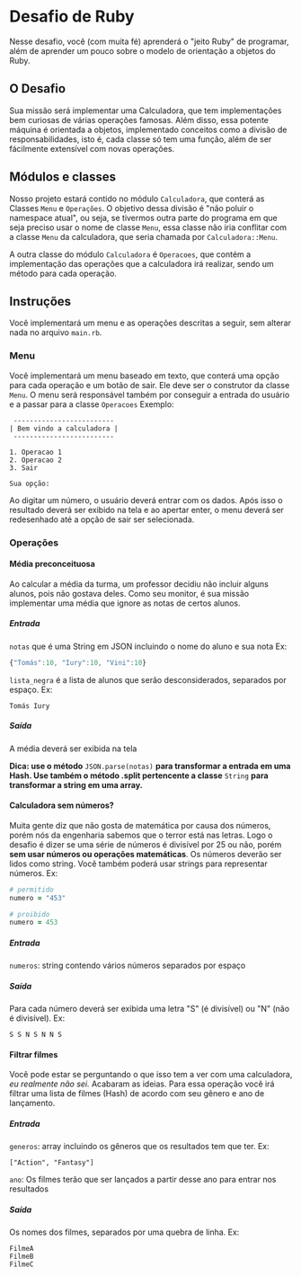 # Desafio de Ruby

Nesse desafio, você (com muita fé) aprenderá o "jeito Ruby" de programar, além de aprender um pouco sobre o modelo de orientação a objetos do Ruby.

## O Desafio

Sua missão será implementar uma Calculadora, que tem implementações bem curiosas de várias operações famosas. Além disso, essa potente máquina é orientada a objetos, implementado conceitos como a divisão de responsabilidades, isto é, cada classe só tem uma função, além de ser fácilmente extensível com novas operações.

## Módulos e classes

Nosso projeto estará contido no módulo `Calculadora`, que conterá as Classes `Menu` e `Operações`. O objetivo dessa divisão é "não poluir o namespace atual", ou seja, se tivermos outra parte do programa em que seja preciso usar o nome de classe `Menu`, essa classe não iria conflitar com a classe `Menu` da calculadora, que seria chamada por `Calculadora::Menu`.

A outra classe do módulo `Calculadora` é `Operacoes`, que contém a implementação das operações que a calculadora irá realizar, sendo um método para cada operação.

## Instruções

Você implementará um menu e as operações descritas a seguir, sem alterar nada no arquivo `main.rb`.

### Menu

Você implementará um menu baseado em texto, que conterá uma opção para cada operação e um botão de sair. Ele deve ser o construtor da classe `Menu`. O menu será responsável também por conseguir a entrada do usuário e a passar para a classe `Operacoes` Exemplo:

```
 -------------------------
| Bem vindo a calculadora |
 -------------------------

1. Operacao 1
2. Operacao 2
3. Sair

Sua opção: 
```

Ao digitar um número, o usuário deverá entrar com os dados. Após isso o resultado deverá ser exibido na tela e ao apertar enter, o menu deverá ser redesenhado até a opção de sair ser selecionada.

### Operações

#### Média preconceituosa

Ao calcular a média da turma, um professor decidiu não incluir alguns alunos, pois não gostava deles. Como seu monitor, é sua missão implementar uma média que ignore as notas de certos alunos.

##### Entrada

`notas` que é uma String em JSON incluindo o nome do aluno e sua nota
Ex:

```javascript
{"Tomás":10, "Iury":10, "Vini":10}
```

`lista_negra` é a lista de alunos que serão desconsiderados, separados por espaço.
Ex:

```
Tomás Iury
```

##### Saída

A média deverá ser exibida na tela

**Dica: use o método** `JSON.parse(notas)` **para transformar a entrada em uma Hash. Use também o método .split pertencente a classe** `String` **para transformar a string em uma array.**

#### Calculadora sem números?

Muita gente diz que não gosta de matemática por causa dos números, porém nós da engenharia sabemos que o terror está nas letras. Logo o desafio é dizer se uma série de números é divisível por 25 ou não, porém **sem usar números ou operações matemáticas**. Os números deverão ser lidos como string. Você também poderá usar strings para representar números. Ex:

```ruby
# permitido
numero = "453"

# proibido
numero = 453
```

##### Entrada

`numeros`: string contendo vários números separados por espaço

##### Saída

Para cada número deverá ser exibida uma letra "S" (é divisível) ou "N" (não é divisível). Ex:

`S S N S N N S`

#### Filtrar filmes

Você pode estar se perguntando o que isso tem a ver com uma calculadora, *eu realmente não sei.* Acabaram as ideias. Para essa operação você irá filtrar uma lista de filmes (Hash) de acordo com seu gênero e ano de lançamento.

##### Entrada

`generos`: array incluindo os gêneros que os resultados tem que ter. Ex:

`["Action", "Fantasy"]`

`ano`: Os filmes terão que ser lançados a partir desse ano para entrar nos resultados

##### Saída

Os nomes dos filmes, separados por uma quebra de linha. Ex:

```
FilmeA
FilmeB
FilmeC
```